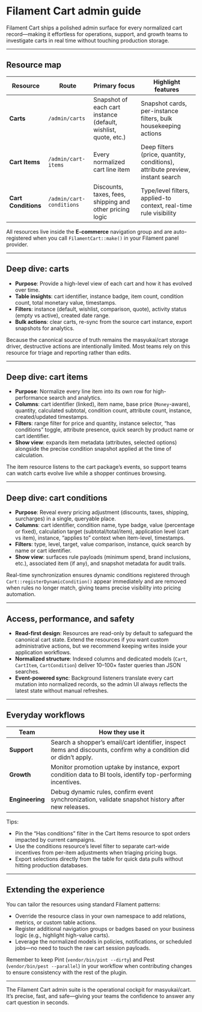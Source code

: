 # Filament Cart admin guide

Filament Cart ships a polished admin surface for every normalized cart record—making it effortless for operations, support, and growth teams to investigate carts in real time without touching production storage.

---

## Resource map

| Resource | Route | Primary focus | Highlight features |
| --- | --- | --- | --- |
| **Carts** | `/admin/carts` | Snapshot of each cart instance (default, wishlist, quote, etc.) | Snapshot cards, per-instance filters, bulk housekeeping actions |
| **Cart Items** | `/admin/cart-items` | Every normalized cart line item | Deep filters (price, quantity, conditions), attribute preview, instant search |
| **Cart Conditions** | `/admin/cart-conditions` | Discounts, taxes, fees, shipping and other pricing logic | Type/level filters, applied-to context, real-time rule visibility |

All resources live inside the **E-commerce** navigation group and are auto-registered when you call `FilamentCart::make()` in your Filament panel provider.

---

## Deep dive: carts

- **Purpose**: Provide a high-level view of each cart and how it has evolved over time.
- **Table insights**: cart identifier, instance badge, item count, condition count, total monetary value, timestamps.
- **Filters**: instance (default, wishlist, comparison, quote), activity status (empty vs active), created date range.
- **Bulk actions**: clear carts, re-sync from the source cart instance, export snapshots for analytics.

Because the canonical source of truth remains the masyukai/cart storage driver, destructive actions are intentionally limited. Most teams rely on this resource for triage and reporting rather than edits.

---

## Deep dive: cart items

- **Purpose**: Normalize every line item into its own row for high-performance search and analytics.
- **Columns**: cart identifier (linked), item name, base price (`Money`-aware), quantity, calculated subtotal, condition count, attribute count, instance, created/updated timestamps.
- **Filters**: range filter for price and quantity, instance selector, “has conditions” toggle, attribute presence, quick search by product name or cart identifier.
- **Show view**: expands item metadata (attributes, selected options) alongside the precise condition snapshot applied at the time of calculation.

The item resource listens to the cart package’s events, so support teams can watch carts evolve live while a shopper continues browsing.

---

## Deep dive: cart conditions

- **Purpose**: Reveal every pricing adjustment (discounts, taxes, shipping, surcharges) in a single, queryable place.
- **Columns**: cart identifier, condition name, type badge, value (percentage or fixed), calculation target (subtotal/total/item), application level (cart vs item), instance, “applies to” context when item-level, timestamps.
- **Filters**: type, level, target, value comparison, instance, quick search by name or cart identifier.
- **Show view**: surfaces rule payloads (minimum spend, brand inclusions, etc.), associated item (if any), and snapshot metadata for audit trails.

Real-time synchronization ensures dynamic conditions registered through `Cart::registerDynamicCondition()` appear immediately and are removed when rules no longer match, giving teams precise visibility into pricing automation.

---

## Access, performance, and safety

- **Read-first design**: Resources are read-only by default to safeguard the canonical cart state. Extend the resources if you want custom administrative actions, but we recommend keeping writes inside your application workflows.
- **Normalized structure**: Indexed columns and dedicated models (`Cart`, `CartItem`, `CartCondition`) deliver 10–100× faster queries than JSON searches.
- **Event-powered sync**: Background listeners translate every cart mutation into normalized records, so the admin UI always reflects the latest state without manual refreshes.

---

## Everyday workflows

| Team | How they use it |
| --- | --- |
| **Support** | Search a shopper’s email/cart identifier, inspect items and discounts, confirm why a condition did or didn’t apply. |
| **Growth** | Monitor promotion uptake by instance, export condition data to BI tools, identify top-performing incentives. |
| **Engineering** | Debug dynamic rules, confirm event synchronization, validate snapshot history after new releases. |

Tips:

- Pin the “Has conditions” filter in the Cart Items resource to spot orders impacted by current campaigns.
- Use the conditions resource’s level filter to separate cart-wide incentives from per-item adjustments when triaging pricing bugs.
- Export selections directly from the table for quick data pulls without hitting production databases.

---

## Extending the experience

You can tailor the resources using standard Filament patterns:

- Override the resource class in your own namespace to add relations, metrics, or custom table actions.
- Register additional navigation groups or badges based on your business logic (e.g., highlight high-value carts).
- Leverage the normalized models in policies, notifications, or scheduled jobs—no need to touch the raw cart session payloads.

Remember to keep Pint (`vendor/bin/pint --dirty`) and Pest (`vendor/bin/pest --parallel`) in your workflow when contributing changes to ensure consistency with the rest of the plugin.

---

The Filament Cart admin suite is the operational cockpit for masyukai/cart. It’s precise, fast, and safe—giving your teams the confidence to answer any cart question in seconds.